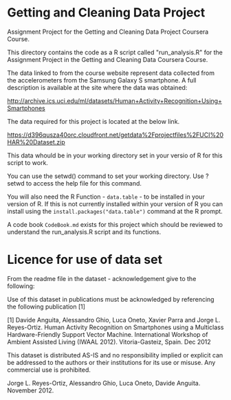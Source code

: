 Getting and Cleaning Data Project
=================================

Assignment Project for the Getting and Cleaning Data Project Coursera Course.

This directory contains the code as a R script called "run_analysis.R" for the Assignment Project in the Getting and Cleaning Data Coursera Course.

The data linked to from the course website represent data collected from the accelerometers from the Samsung Galaxy S smartphone. A full description is available at the site where the data was obtained: 

http://archive.ics.uci.edu/ml/datasets/Human+Activity+Recognition+Using+Smartphones 

The data required for this project is located at the below link.

https://d396qusza40orc.cloudfront.net/getdata%2Fprojectfiles%2FUCI%20HAR%20Dataset.zip 

This data whould be in your working directory set in your versio of R for this script to work.

You can use the setwd() command to set your working directory. Use ?setwd to access the help file for this command.

You will also need the R Function - `data.table` - to be installed in your version of R. If this is not currently installed within your version of R you can install using the `install.packages("data.table")` command at the R prompt.


A code book `CodeBook.md` exists for this project which should be reviewed to understand the run_analysis.R script and its functions. 


Licence for use of data set
===========================

From the readme file in the dataset - acknowledgement give to the following:

Use of this dataset in publications must be acknowledged by referencing the following publication [1] 

[1] Davide Anguita, Alessandro Ghio, Luca Oneto, Xavier Parra and Jorge L. Reyes-Ortiz. Human Activity Recognition on Smartphones using a Multiclass Hardware-Friendly Support Vector Machine. International Workshop of Ambient Assisted Living (IWAAL 2012). Vitoria-Gasteiz, Spain. Dec 2012

This dataset is distributed AS-IS and no responsibility implied or explicit can be addressed to the authors or their institutions for its use or misuse. Any commercial use is prohibited.

Jorge L. Reyes-Ortiz, Alessandro Ghio, Luca Oneto, Davide Anguita. November 2012.
